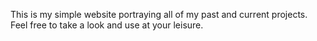 This is my simple website portraying all of my past and current projects. Feel free to take a look and use at your leisure.
